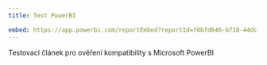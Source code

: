 ```yaml
---
title: Test PowerBI

embed: https://app.powerbi.com/reportEmbed?reportId=f6bfd646-b718-44dc-a378-b73e6b528204&groupId=be8908da-da25-452e-b220-163f52476cdd&config=eyJjbHVzdGVyVXJsIjoiaHR0cHM6Ly9XQUJJLVVTLU5PUlRILUNFTlRSQUwtcmVkaXJlY3QuYW5hbHlzaXMud2luZG93cy5uZXQiLCJlbWJlZEZlYXR1cmVzIjp7Im1vZGVybkVtYmVkIjp0cnVlfX0%3d
---
```


Testovací článek pro ověření kompatibility s Microsoft PowerBI